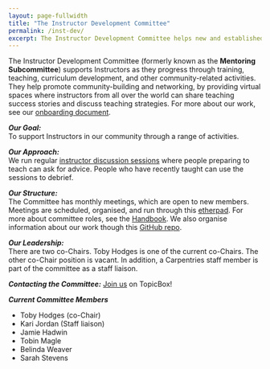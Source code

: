 ```yaml
---
layout: page-fullwidth
title: "The Instructor Development Committee"
permalink: /inst-dev/
excerpt: The Instructor Development Committee helps new and established Instructors.
---
```


The Instructor Development Committee (formerly known as the **Mentoring Subcommittee**) supports Instructors as they progress 
through training, teaching, curriculum development,
and other community-related activities. They help promote community-building and networking, by 
providing virtual spaces where instructors from all over the world can share teaching success stories and 
discuss teaching strategies. For more about our work, see our [onboarding document](https://docs.carpentries.org/topic_folders/mentoring/discussion_session.html).

**_Our Goal:_**    
To support Instructors in our community through a range of activities. 

**_Our Approach:_**    
We run regular [instructor discussion sessions](https://pad.carpentries.org/instructor-discussion) where people preparing to teach can ask for advice. People who have recently taught can use the sessions to debrief.

**_Our Structure:_**    
The Committee has monthly meetings, which are open to new members. Meetings are scheduled, organised, and 
run through this [etherpad](https://pad.carpentries.org/scf-mentoring).
For more about committee roles, see the [Handbook](https://docs.carpentries.org/topic_folders/mentoring/mentoring-subcommittee-roles.html#discussion-session-coordinators). We also organise information about our work though this [GitHub repo](https://github.com/carpentries/mentoring).

**_Our Leadership:_**    
There are two co-Chairs. Toby Hodges is one of the current co-Chairs. The other co-Chair position is vacant.
In addition, a Carpentries staff member is part of the committee as a staff liaison.

**_Contacting the Committee:_**
[Join us](https://carpentries.topicbox.com/groups/instructor-development) on TopicBox!


**_Current Committee Members_**

* Toby Hodges (co-Chair)
* Kari Jordan (Staff liaison)
* Jamie Hadwin
* Tobin Magle
* Belinda Weaver
* Sarah Stevens
